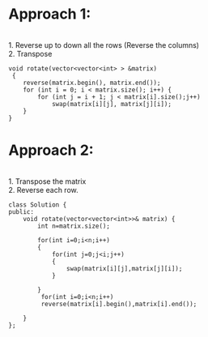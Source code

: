 # Approach 1:
<br /> 1. Reverse up to down all the rows (Reverse the columns)
<br/> 2. Transpose
```
void rotate(vector<vector<int> > &matrix)
 {
    reverse(matrix.begin(), matrix.end());
    for (int i = 0; i < matrix.size(); i++) {
        for (int j = i + 1; j < matrix[i].size();j++)
            swap(matrix[i][j], matrix[j][i]);
    }
}
```
# Approach 2:
<br/>1. Transpose the matrix
<br />2. Reverse each row.
```
class Solution {
public:
    void rotate(vector<vector<int>>& matrix) {
        int n=matrix.size();
        
        for(int i=0;i<n;i++)
        {
            for(int j=0;j<i;j++)
            {
                swap(matrix[i][j],matrix[j][i]);
            }

        }
         for(int i=0;i<n;i++)
         reverse(matrix[i].begin(),matrix[i].end());
        
    }
};
```
